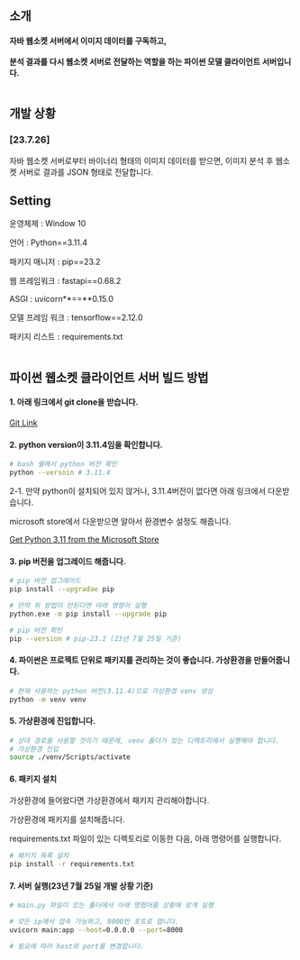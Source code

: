 <aside>

# 소개

#### 자바 웹소켓 서버에서 이미지 데이터를 구독하고,<br><br> 분석 결과를 다시 웹소켓 서버로 전달하는 역할을 하는 파이썬 모델 클라이언트 서버입니다.<br><br>

## 개발 상황

### [23.7.26]

자바 웹소켓 서버로부터 바이너리 형태의 이미지 데이터를 받으면,
이미지 분석 후 웹소켓 서버로 결과를 JSON 형태로 전달합니다.

## Setting

운영체제 : Window 10

언어 : Python==3.11.4

패키지 매니저 : pip==23.2

웹 프레임워크 : fastapi==0.68.2

ASGI : uvicorn**==**0.15.0

모델 프레임 워크 : tensorflow==2.12.0

패키지 리스트 : requirements.txt
<br><br>

</aside>

## 파이썬 웹소켓 클라이언트 서버 빌드 방법

#### 1. 아래 링크에서 git clone을 받습니다.

[Git Link](https://lab.ssafy.com/s09-webmobile1-sub2/S09P12A503/-/tree/master/etc/TaskTest/webSocketClient-Python)

#### 2. python version이 3.11.4임을 확인합니다.

```bash
# bash 쉘에서 python 버전 확인
python --versoin # 3.11.4
```

2-1. 만약 python이 설치되어 있지 않거나, 3.11.4버전이 없다면 아래 링크에서 다운받습니다.

microsoft store에서 다운받으면 알아서 환경변수 설정도 해줍니다.

[Get Python 3.11 from the Microsoft Store](https://www.microsoft.com/store/productId/9NRWMJP3717K)

#### 3. pip 버전을 업그레이드 해줍니다.

```bash
# pip 버전 업그레이드
pip install --upgradae pip

# 만약 위 방법이 안된다면 아래 명령어 실행
python.exe -m pip install --upgrade pip

# pip 버전 확인
pip --version # pip-23.2 (23년 7월 25일 기준)
```

#### 4. 파이썬은 프로젝트 단위로 패키지를 관리하는 것이 좋습니다. 가상환경을 만들어줍니다.

```bash
# 현재 사용하는 python 버전(3.11.4)으로 가상환경 venv 생성
python -m venv venv
```

#### 5. 가상환경에 진입합니다.

```bash
# 상대 경로를 사용할 것이기 때문에, venv 폴더가 있는 디렉토리에서 실행해야 합니다.
# 가상환경 진입
source ./venv/Scripts/activate
```

#### 6. 패키지 설치

가상환경에 들어왔다면 가상환경에서 패키지 관리해야합니다.

가상환경에 패키지를 설치해줍니다.

requirements.txt 파일이 있는 디렉토리로 이동한 다음, 아래 명령어를 실행합니다.

```bash
# 패키지 목록 설치
pip install -r requirements.txt
```

#### 7. 서버 실행(23년 7월 25일 개발 상황 기준)

```bash
# main.py 파일이 있는 폴더에서 아래 명령어를 상황에 맞게 실행

# 모든 ip에서 접속 가능하고, 8000번 포트로 엽니다.
uvicorn main:app --host=0.0.0.0 --port=8000

# 필요에 따라 host와 port를 변경합니다.
```
